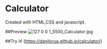 # Calculator

Created with HTML,CSS and javascript.

##Preview
![127 0 0 1_5500_Calculator jpg](https://user-images.githubusercontent.com/95241639/193484705-21a02744-726b-4a93-8f11-571485297db0.png)



##Try it!
(https://danilorua.github.io/calculator/)





